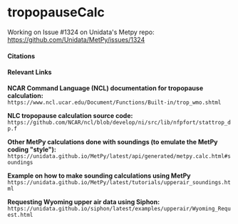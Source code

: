 # tropopauseCalc
Working on Issue #1324 on Unidata's Metpy repo:
https://github.com/Unidata/MetPy/issues/1324

#### Citations


#### Relevant Links
**NCAR Command Language (NCL) documentation for tropopause calculation:**  
`https://www.ncl.ucar.edu/Document/Functions/Built-in/trop_wmo.shtml`

**NLC tropopause calculation source code:**  
`https://github.com/NCAR/ncl/blob/develop/ni/src/lib/nfpfort/stattrop_dp.f`

**Other MetPy calculations done with soundings (to emulate the MetPy coding "style"):**  
`https://unidata.github.io/MetPy/latest/api/generated/metpy.calc.html#soundings`

**Example on how to make sounding calculations using MetPy**  
`https://unidata.github.io/MetPy/latest/tutorials/upperair_soundings.html`

**Requesting Wyoming upper air data using Siphon:**  
`https://unidata.github.io/siphon/latest/examples/upperair/Wyoming_Request.html`
